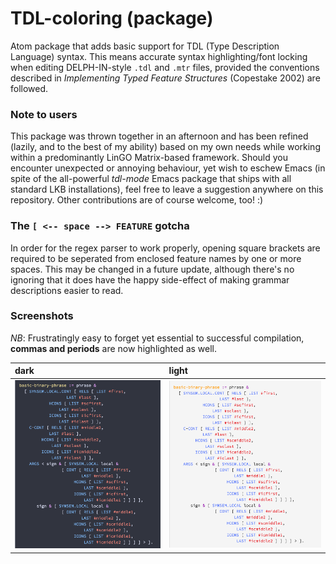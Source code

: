 # TDL-coloring (package)
Atom package that adds basic support for TDL (Type Description Language) syntax. This means accurate syntax highlighting/font locking when editing DELPH-IN-style `.tdl` and `.mtr` files, provided the conventions described in *Implementing Typed Feature Structures* (Copestake 2002) are followed. 

### Note to users

This package was thrown together in an afternoon and has been refined (lazily, and to the best of my ability) based on my own needs while working within a predominantly LinGO Matrix-based framework. Should you encounter unexpected or annoying behaviour, yet wish to eschew Emacs (in spite of the all-powerful *tdl-mode* Emacs package that ships with all standard LKB installations), feel free to leave a suggestion anywhere on this repository. Other contributions are of course welcome, too! :) 

### The `[ <-- space --> FEATURE` gotcha 

In order for the regex parser to work properly, opening square brackets are required to be seperated from enclosed feature names by one or more spaces. This may be changed in a future update, although there's no ignoring that it does have the happy side-effect of making grammar descriptions easier to read. 

### Screenshots

*NB*: Frustratingly easy to forget yet essential to successful compilation, **commas and periods** are now highlighted as well. 

dark                                                                                          | light
:--------------------------------------------------------------------------------------------- | :------------------------------------------------------------------------------------
![](https://raw.githubusercontent.com/lemontheme/tdl-coloring/master/screenshots/dark_tdl.png) | ![](https://raw.githubusercontent.com/lemontheme/tdl-coloring/master/screenshots/light_tdl.png)
